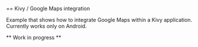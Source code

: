 == Kivy / Google Maps integration

Example that shows how to integrate Google Maps within a Kivy application.
Currently works only on Android.

** Work in progress **
